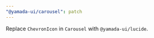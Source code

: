 ```yaml
---
"@yamada-ui/carousel": patch
---
```


Replace `ChevronIcon` in `Carousel` with `@yamada-ui/lucide`.
